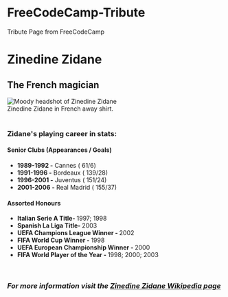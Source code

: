 # FreeCodeCamp-Tribute
Tribute Page from FreeCodeCamp

<div class="container">
  <div class="jumbotron" id="jumbotron">
    <div class="row">
      <div class="col-xs-12">
        <h1 class="text-center">Zinedine Zidane</h1>
        <h2 class="text-center">The French magician</h2>
        <div class="thumbnail"><img src="http://www.thefamouspeople.com/profiles/images/zinedine-zidane-4.jpg" 
              alt="Moody headshot of Zinedine Zidane">
          <div class="caption text-center">Zinedine Zidane in French away shirt.
          </div> 
        <div class="col-xs-6 col-xs-offset-3">
          <br>
          <h3><strong>Zidane's playing career in stats:</strong></h3>
          <h4>Senior Clubs &#40Appearances / Goals&#41</h4>
            <ul>
              <li><strong>1989-1992 -</strong> Cannes &#40 61/6&#41</li>
              <li><strong>1991-1996 -</strong> Bordeaux &#40 139/28&#41</li>
              <li><strong>1996-2001 -</strong> Juventus &#40 151/24&#41</li>
              <li><strong>2001-2006 -</strong> Real Madrid &#40 155/37&#41</li>
             </ul> 
          <h4>Assorted Honours</h4>
            <ul>
              <li><strong>Italian Serie A Title- </strong>1997; 1998</li>
              <li><strong>Spanish La Liga Title- </strong>2003</li>
              <li><strong>UEFA Champions League Winner - </strong>2002</li>
              <li><strong>FIFA World Cup Winner - </strong>1998</li>
              <li><strong>UEFA European Championship Winner - </strong>2000</li>
              <li><strong>FIFA World Player of the Year - </strong>1998; 2000; 2003</li>    
          </ul>
        <br>
        <h3><em>For more information visit the <a href="https://en.wikipedia.org/wiki/Zinedine_Zidane#Honours">Zinedine Zidane Wikipedia page</a></em></h3>
        </div>  
      </div>
    </div> 
  </div>
</div>
